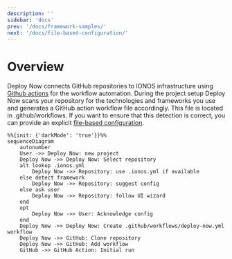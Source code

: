 ```yaml
---
description: ''
sidebar: 'docs'
prev: '/docs/framework-samples/'
next: '/docs/file-based-configuration/'
---
```


# Overview

Deploy Now connects GitHub repositories to IONOS infrastructure using [Github actions](https://github.com/features/actions) for the workflow automation. During the project setup  Deploy Now scans your repository for the technologies and frameworks you use and generates a GitHub action workflow file accordingly. This file is located in .github/workflows. If you want to ensure that this detection is correct, you can provide an explicit [file-based configuration](/docs/file-based-configuration/). 

~~~mermaid
%%{init: {'darkMode': 'true'}}%%
sequenceDiagram
    autonumber
    User ->> Deploy Now: new project
    Deploy Now ->> Deploy Now: Select repository
    alt lookup .ionos.yml
        Deploy Now ->> Repository: use .ionos.yml if available
    else detect framework
        Deploy Now ->> Repository: suggest config
    else ask user
        Deploy Now ->> Repository: follow UI wizard
    end
    opt
        Deploy Now ->> User: Acknowledge config
    end
    Deploy Now ->> Deploy Now: Create .github/workflows/deploy-now.yml workflow
    Deploy Now ->> GitHub: Clone repository
    Deploy Now ->> GitHub: Add workflow
    GitHub ->> GitHub Action: Initial run
~~~

